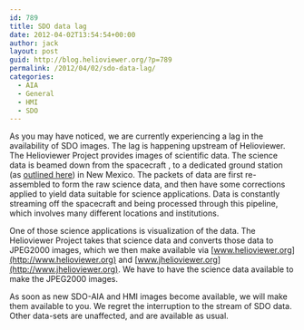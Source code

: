 ```yaml
---
id: 789
title: SDO data lag
date: 2012-04-02T13:54:54+00:00
author: jack
layout: post
guid: http://blog.helioviewer.org/?p=789
permalink: /2012/04/02/sdo-data-lag/
categories:
  - AIA
  - General
  - HMI
  - SDO
---
```

As you may have noticed, we are currently experiencing a lag in the availability of SDO images. The lag is happening upstream of Helioviewer. The Helioviewer Project provides images of scientific data. The science data is beamed down from the spacecraft , to a dedicated ground station (as [outlined here](https://blog.helioviewer.org/2012/03/29/where-is-the-solar-dynamics-observatory-right-now/)) in New Mexico. The packets of data are first re-assembled to form the raw science data, and then have some corrections applied to yield data suitable for science applications. Data is constantly streaming off the spacecraft and being processed through this pipeline, which involves many different locations and institutions.

One of those science applications is visualization of the data. The Helioviewer Project takes that science data and converts those data to JPEG2000 images, which we then make available via [www.helioviewer.org](http://www.helioviewer.org) and [www.jhelioviewer.org](http://www.jhelioviewer.org). We have to have the science data available to make the JPEG2000 images.

As soon as new SDO-AIA and HMI images become available, we will make them available to you. We regret the interruption to the stream of SDO data. Other data-sets are unaffected, and are available as usual.

